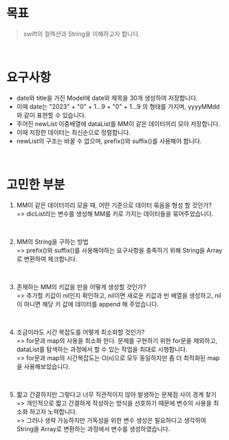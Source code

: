 # 목표
> swift의 컬렉션과 String을 이해하고자 합니다.

</br>

# 요구사항
- date와 title을 가진 Model에 date와 제목을 30개 생성하여 저장합니다.
- 이때 date는 "2023" + "0" + 1...9 + "0" + 1...9 의 형태를 가지며, yyyyMMdd와 같이 표현할 수 있습니다.
- 주어진 newList 이중배열에 dataList를 MM이 같은 데이터끼리 모아 저장합니다.
- 이때 저장한 데이터는 최신순으로 정렬합니다.
- newList의 구조는 바꿀 수 없으며, prefix()와 suffix()를 사용해야 합니다.

</br>

# 고민한 부분
1. MM이 같은 데이터끼리 모을 때, 어떤 기준으로 데이터 묶음을 형성 할 것인가? </br>
=> dicList라는 변수를 생성해 MM를 키로 가지는 데이터들을 묶어주었습니다. 

</br>

2. MM의 String을 구하는 방법 </br>
=> prefix()와 suffix()를 사용해야하는 요구사항을 충족하기 위해 String을 Array로 변환하여 체크합니다. 

</br>

3. 존재하는 MM의 키값을 만을 어떻게 생성할 것인가? </br>
=> 추가할 키값이 nil인지 확인하고, nil이면 새로운 키값과 빈 배열을 생성하고, nil이 아니면 해당 키 값에 데이터를 append 해 주었습니다.

</br>

4. 조금이라도 시간 복잡도를 어떻게 최소화할 것인가? </br>
=> for문과 map의 사용을 최소화 한다. 문제를 구현하기 위한 for문을 제외하고, dataList를 탐색하는 과정에서 할 수 있는 작업을 최대로 시행합니다. </br>
=> for문과 map의 시간복잡도는 O(n)으로 모두 동일하지만 좀 더 최적화된 map을 사용해보았습니다.

</br>

5. 짧고 간결하지만 그렇다고 너무 직관적이지 않아 발생하는 문제점 사이 경계 찾기 </br>
=> 개인적으로 짧고 간결하게 작성하는 방식을 선호하기 때문에 변수의 사용을 최소화 하고자 노력합니다. </br>
=> 그러나 생략 가능하지만 가독성을 위한 변수 생성은 필요하다고 생각하여 String을 Array로 변환하는 과정에서 변수를 생성하였습니다.

